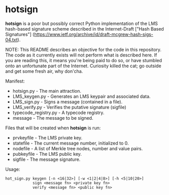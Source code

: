 # hotsign
**hotsign** is a poor but possibly correct Python implementation of the LMS hash-based signature scheme described in the Internet-Draft ["Hash Based Signatures"] (https://www.ietf.org/archive/id/draft-mcgrew-hash-sigs-04.txt)<draft-mcgrew-hash-sigs>.

NOTE: This README describes an objective for the code in this repository. The code as it currently exists will not perform what is described here. If you are reading this, it means you're being paid to do so, or have stumbled onto an unfortunate part of the Internet. Curiosity killed the cat; go outside and get some fresh air, why don'cha.

Manifest:

* hotsign.py          - The main attraction.
* LMS_keygen.py        - Generates an LMS keypair and associated data.
* LMS_sign.py          - Signs a message (contained in a file).
* LMS_verify.py        - Verifies the putative signature (sigfile)
* typecode_registry.py - A typecode registry.
* message              - The message to be signed.

Files that will be created when **hotsign** is run:

* prvkeyfile           - The LMS private key.
* statefile            - The current message number, initialized to 0.
* nodefile             - A list of Merkle tree nodes, number and value pairs.
* pubkeyfile           - The LMS public key.
* sigfile              - The message signature.

Usage: 
```
hot_sign.py keygen [-n <16|32>] [-w <1|2|4|8>] [-h <5|10|20>]
            sign <message fn> <private key fn>
            verify <message fn> <public key fn>
```
